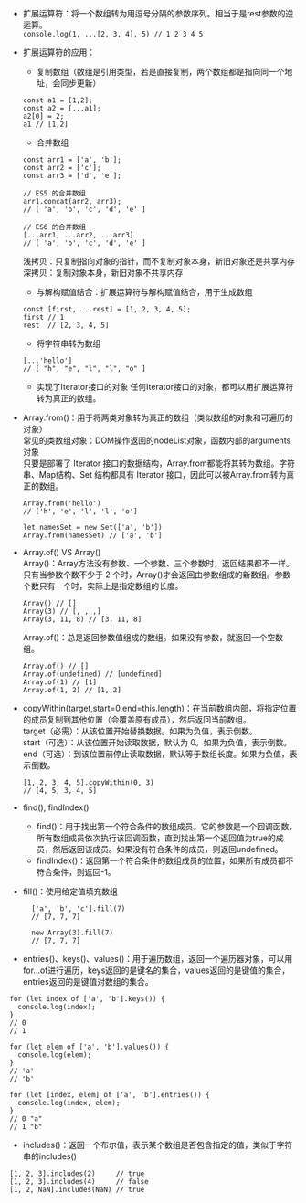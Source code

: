 - 扩展运算符：将一个数组转为用逗号分隔的参数序列。相当于是rest参数的逆运算。   
`console.log(1, ...[2, 3, 4], 5) // 1 2 3 4 5 `   
- 扩展运算符的应用：   
  - 复制数组（数组是引用类型，若是直接复制，两个数组都是指向同一个地址，会同步更新）   
  ```
  const a1 = [1,2];
  const a2 = [...a1]; 
  a2[0] = 2;
  a1 // [1,2]
  ```
  - 合并数组   
  ```
  const arr1 = ['a', 'b'];
  const arr2 = ['c'];
  const arr3 = ['d', 'e'];

  // ES5 的合并数组
  arr1.concat(arr2, arr3);
  // [ 'a', 'b', 'c', 'd', 'e' ]

  // ES6 的合并数组
  [...arr1, ...arr2, ...arr3]
  // [ 'a', 'b', 'c', 'd', 'e' ]
  ```

  浅拷贝：只复制指向对象的指针，而不复制对象本身，新旧对象还是共享内存   
  深拷贝：复制对象本身，新旧对象不共享内存
  - 与解构赋值结合：扩展运算符与解构赋值结合，用于生成数组   
  ```
  const [first, ...rest] = [1, 2, 3, 4, 5];
  first // 1
  rest  // [2, 3, 4, 5]
  ```
  - 将字符串转为数组   
  ```
  [...'hello']
  // [ "h", "e", "l", "l", "o" ]
  ```
  - 实现了Iterator接口的对象
  任何Iterator接口的对象，都可以用扩展运算符转为真正的数组。

- Array.from()：用于将两类对象转为真正的数组（类似数组的对象和可遍历的对象）  
  常见的类数组对象：DOM操作返回的nodeList对象，函数内部的arguments对象   
  只要是部署了 Iterator 接口的数据结构，Array.from都能将其转为数组。字符串、Map结构、Set 结构都具有 Iterator 接口，因此可以被Array.from转为真正的数组。   
  ```
  Array.from('hello')
  // ['h', 'e', 'l', 'l', 'o']

  let namesSet = new Set(['a', 'b'])
  Array.from(namesSet) // ['a', 'b']
  ```
- Array.of() VS Array()    
    Array()：Array方法没有参数、一个参数、三个参数时，返回结果都不一样。只有当参数个数不少于 2 个时，Array()才会返回由参数组成的新数组。参数个数只有一个时，实际上是指定数组的长度。
    ```
    Array() // []
    Array(3) // [, , ,]
    Array(3, 11, 8) // [3, 11, 8]
    ```
    Array.of()：总是返回参数值组成的数组。如果没有参数，就返回一个空数组。
    ```
    Array.of() // []
    Array.of(undefined) // [undefined]
    Array.of(1) // [1]
    Array.of(1, 2) // [1, 2]
    ```
- copyWithin(target,start=0,end=this.length)：在当前数组内部，将指定位置的成员复制到其他位置（会覆盖原有成员），然后返回当前数组。   
  target（必需）：从该位置开始替换数据。如果为负值，表示倒数。   
  start（可选）：从该位置开始读取数据，默认为 0。如果为负值，表示倒数。   
  end（可选）：到该位置前停止读取数据，默认等于数组长度。如果为负值，表示倒数。   
  ```
  [1, 2, 3, 4, 5].copyWithin(0, 3)
  // [4, 5, 3, 4, 5]
  ```
- find(), findIndex()
    - find()：用于找出第一个符合条件的数组成员。它的参数是一个回调函数，所有数组成员依次执行该回调函数，直到找出第一个返回值为true的成员，然后返回该成员。如果没有符合条件的成员，则返回undefined。   
    - findIndex()：返回第一个符合条件的数组成员的位置，如果所有成员都不符合条件，则返回-1。
- fill()：使用给定值填充数组   
  ```
    ['a', 'b', 'c'].fill(7)
    // [7, 7, 7]

    new Array(3).fill(7)
    // [7, 7, 7]
  ```
- entries()、keys()、values()：用于遍历数组，返回一个遍历器对象，可以用for...of进行遍历，keys返回的是键名的集合，values返回的是键值的集合，entries返回的是键值对数组的集合。
```
for (let index of ['a', 'b'].keys()) {
  console.log(index);
}
// 0
// 1

for (let elem of ['a', 'b'].values()) {
  console.log(elem);
}
// 'a'
// 'b'

for (let [index, elem] of ['a', 'b'].entries()) {
  console.log(index, elem);
}
// 0 "a"
// 1 "b"
```
- includes()：返回一个布尔值，表示某个数组是否包含指定的值，类似于字符串的includes()
```
[1, 2, 3].includes(2)     // true
[1, 2, 3].includes(4)     // false
[1, 2, NaN].includes(NaN) // true
```

  
